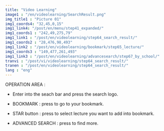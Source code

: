 ```yaml
---
title: "Video Learning"
image1 : "/en/videolearning/SearchResult.png"
img_title1 : "Picture 01"
img1_coords4: "32,45,0,15"
img1_link4: "/post/en/menu/step41_expanded/"
img1_coords1 : "242,49,275,79"
img1_link1 : "/post/en/videolearning/step64_search_result/"
img1_coords2 : "28,476,98,493"
img1_link2 : "/post/en/videolearning/bookmark/step65_lecture/"
img1_coords3 : "149,477,261,493"
img1_link3 : "/post/en/videolearning/advancesearch/step67_by_school/"
tranvi : "/post/vi/videolearning/step64_search_result/"
tranen : "/post/en/videolearning/step64_search_result/"
lang : "eng"
---
```

OPERATION AREA :

- Enter into the seach bar and press the search logo.

- BOOKMARK : press to go to your bookmark.

- STAR button : press to select lecture you want to add into bookmark.

- ADVANCED SEARCH : press to find more.	
